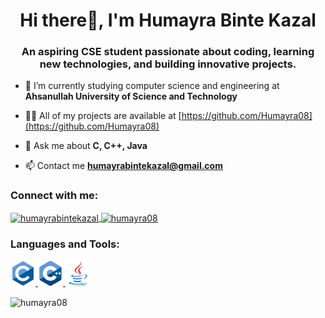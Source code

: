 <h1 align="center">Hi there👋, I'm Humayra Binte Kazal</h1>
<h3 align="center">An aspiring CSE student passionate about coding, learning new technologies, and building innovative projects.</h3>

- 🔭 I’m currently studying computer science and engineering at **Ahsanullah University of Science and Technology**

- 👨‍💻 All of my projects are available at [https://github.com/Humayra08](https://github.com/Humayra08)

- 💬 Ask me about **C, C++, Java**

- 📫 Contact me **humayrabintekazal@gmail.com**

<h3 align="left">Connect with me:</h3>
<p align="left">
  <a href="https://codeforces.com/profile/humayrabintekazal" target="_blank">
    <img align="center" src="https://raw.githubusercontent.com/rahuldkjain/github-profile-readme-generator/master/src/images/icons/Social/codeforces.svg" alt="humayrabintekazal" height="30" width="40" />
  </a>
  <a href="https://www.leetcode.com/humayra08" target="blank">
    <img align="center" src="https://raw.githubusercontent.com/rahuldkjain/github-profile-readme-generator/master/src/images/icons/Social/leet-code.svg" alt="humayra08" height="30" width="40" />
  </a>
</p>

<h3 align="left">Languages and Tools:</h3>
<p align="left">
  <a href="https://www.cprogramming.com/" target="_blank" rel="noreferrer">
    <img src="https://raw.githubusercontent.com/devicons/devicon/master/icons/c/c-original.svg" alt="c" width="40" height="40" />
  </a>
  <a href="https://www.w3schools.com/cpp/" target="_blank" rel="noreferrer">
    <img src="https://raw.githubusercontent.com/devicons/devicon/master/icons/cplusplus/cplusplus-original.svg" alt="cplusplus" width="40" height="40" />
  </a>
  <a href="https://www.java.com" target="_blank" rel="noreferrer">
    <img src="https://raw.githubusercontent.com/devicons/devicon/master/icons/java/java-original.svg" alt="java" width="40" height="40" />
  </a>
</p>

<p>
  <img align="center" src="https://github-readme-streak-stats.herokuapp.com/?user=humayra08&" alt="humayra08" />
</p>
